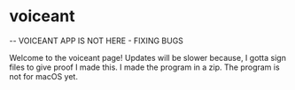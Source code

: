 # voiceant
-- VOICEANT APP IS NOT HERE - FIXING BUGS


Welcome to the voiceant page! 
Updates will be slower because, I gotta sign files to give proof I made this.
I made the program in a zip. 
The program is not for macOS yet.
